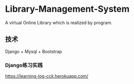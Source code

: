 # Library-Management-System
A virtual Online Library which is realized by program.

## 技术
Django + Mysql + Bootstrap


### Django练习实践
https://learning-log-cck.herokuapp.com/
